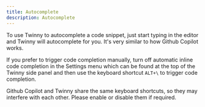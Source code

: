 ```yaml
---
title: Autocomplete 
description: Autocomplete  
---
```


To use Twinny to autocomplete a code snippet, just start typing in the editor and Twinny will autocomplete for you. It's very similar to how Github Copilot works.

If you prefer to trigger code completion manually, turn off automatic inline code completion in the Settings menu which can be found at the top of the Twinny side panel and then use the keyboard shortcut `ALT+\` to trigger code completion.

Github Copilot and Twinny share the same keyboard shortcuts, so they may interfere with each other. Please enable or disable them if required.
